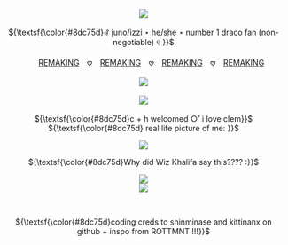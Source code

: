 
<p align="center">

 <br>
  <br>
  <img src="https://files.catbox.moe/mewggv.png" />
 
<br>
<br> ${\textsf{\color{#8dc75d}꘩ juno/izzi ⋆ he/she ⋆ number 1 draco fan (non-negotiable) ୧ }}$
   <br>
   <br>
  　　<a href="[https://www.youtube.com/watch?v=5cqNWft-5dc&ab_channel=2000X-50X]">REMAKING</a>　𖹭　<a href="https://www.youtube.com/watch?v=5cqNWft-5dc&ab_channel=2000X-50X">REMAKING</a>　𖹭　<a href="https://www.youtube.com/watch?v=5cqNWft-5dc&ab_channel=2000X-50X">REMAKING</a>　𖹭　<a href="https://www.youtube.com/watch?v=5cqNWft-5dc&ab_channel=2000X-50X">REMAKING</a>
     <br> 
 <br>
   <img src="https://files.catbox.moe/vxdacd.png" />
    <br>
     <br>
   <a href="https://visitcount.itsvg.in">
  <img src="https://visitcount.itsvg.in/api?id=daidaisuke&label=view%20view%20view&color=3&icon=7&pretty=false" />
</a>
  <br>
         <br> ${\textsf{\color{#8dc75d}c + h welcomed ○˚ i love clem}}$ 
 <br>
  ${\textsf{\color{#8dc75d}  real life picture of me: }}$ 
  </p>
<p align="center">
  <img src="https://files.catbox.moe/78dyf9.png" />
</p>
<p align="center">
 ${\textsf{\color{#8dc75d}Why did Wiz Khalifa say this???? :}}$
</p>
<p align="center">
  <img src="https://files.catbox.moe/8xj2gd.png" />
 <br>
 <img  src="https://files.catbox.moe/xe68im.png" />
</p>
<br>
<p align="center">
${\textsf{\color{#8dc75d}coding creds to shinminase and kittinanx on github + inspo from ROTTMNT !!!}}$
</p>

